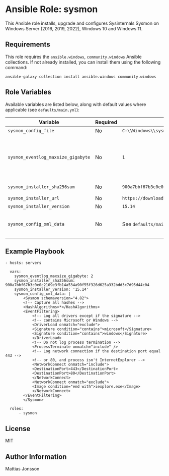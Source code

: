 Ansible Role: sysmon
==============

This Ansible role installs, upgrade and configures Sysinternals Sysmon on Windows Server (2016, 2019, 2022), Windows 10 and Windows 11.

Requirements
---------------

This role requires the `ansible.windows`, `community.windows` Ansible collections. If not already installed, you can install them using the following command:

```shell
ansible-galaxy collection install ansible.windows community.windows
```

Role Variables
--------------

Available variables are listed below, along with default values where applicable (see `defaults/main.yml`):

| Variable | Required | Default | Comments |
| -------- | -------- | ------- | -------- |
| `sysmon_config_file` | No | `C:\\Windows\\sysmonconfig.xml` | Location of the Sysmon configuration file. |
| `sysmon_eventlog_maxsize_gigabyte` | No | `1` | Maximum capacity of the Sysmon operational log in gigabytes (GB). This parameter defines the log’s storage limit before it automatically overwrites the oldest events. Sysmon logs are stored in the Windows Event Log at `Applications and Services Logs/Microsoft/Windows/Sysmon/Operational`." |
| `sysmon_installer_sha256sum` | No | `900a7bbf67b3c0e0c2109e3fb14a534a90f55f326d625a332bdd3c7d95d44c04` | SHA256 checksum for the Sysmon.zip installer. |
| `sysmon_installer_url` | No | `https://download.sysinternals.com/files/Sysmon.zip` | 	URL to the Sysmon.zip installer archive. |
| `sysmon_installer_version` | No | `15.14` | Version of Sysmon to install. |
| `sysmon_config_xml_data` | No | See `defaults/main.yml` | XML data for Sysmon configuration. The default value uses the SwiftOnSecurity Sysmon config, available at [SwiftOnSecurity sysmon-config](https://github.com/SwiftOnSecurity/sysmon-config). |

Example Playbook
----------------

```shell
- hosts: servers

  vars:
    sysmon_eventlog_maxsize_gigabyte: 2
    sysmon_installer_sha256sum: 900a7bbf67b3c0e0c2109e3fb14a534a90f55f326d625a332bdd3c7d95d44c04
    sysmon_installer_version: '15.14'
    sysmon_config_xml_data: |
        <Sysmon schemaversion="4.82">
        <!-- Capture all hashes -->
        <HashAlgorithms>*</HashAlgorithms>
        <EventFiltering>
            <!-- Log all drivers except if the signature -->
            <!-- contains Microsoft or Windows -->
            <DriverLoad onmatch="exclude">
            <Signature condition="contains">microsoft</Signature>
            <Signature condition="contains">windows</Signature>
            </DriverLoad>
            <!-- Do not log process termination -->
            <ProcessTerminate onmatch="include" />
            <!-- Log network connection if the destination port equal 443 -->
            <!-- or 80, and process isn't InternetExplorer -->
            <NetworkConnect onmatch="include">
            <DestinationPort>443</DestinationPort>
            <DestinationPort>80</DestinationPort>
            </NetworkConnect>
            <NetworkConnect onmatch="exclude">
            <Image condition="end with">iexplore.exe</Image>
            </NetworkConnect>
        </EventFiltering>
        </Sysmon>

  roles:
      - sysmon
```

License
-------

MIT

Author Information
------------------

Mattias Jonsson
